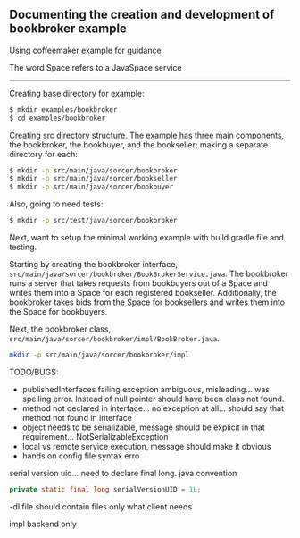 ## Documenting the creation and development of bookbroker example

Using coffeemaker example for guidance

The word Space refers to a JavaSpace service

---

Creating base directory for example:
```bash
$ mkdir examples/bookbroker
$ cd examples/bookbroker
```

Creating src directory structure. The example has three main components, the bookbroker, the bookbuyer, and the bookseller; making a separate directory for each:
```bash
$ mkdir -p src/main/java/sorcer/bookbroker
$ mkdir -p src/main/java/sorcer/bookseller
$ mkdir -p src/main/java/sorcer/bookbuyer
```

Also, going to need tests:
```bash
$ mkdir -p src/test/java/sorcer/bookbroker
```

Next, want to setup the minimal working example with build.gradle file and testing.

Starting by creating the bookbroker interface, `src/main/java/sorcer/bookbroker/BookBrokerService.java`. The bookbroker runs a server that takes requests from bookbuyers out of a Space and writes them into a Space for each registered bookseller. Additionally, the bookbroker takes bids from the Space for booksellers and writes them into the Space for bookbuyers.


Next, the bookbroker class, `src/main/java/sorcer/bookbroker/impl/BookBroker.java`.
```bash
mkdir -p src/main/java/sorcer/bookbroker/impl
```





TODO/BUGS:
* publishedInterfaces failing exception ambiguous, misleading... 
  was spelling error. Instead of null pointer should have been class 
  not found.
* method not declared in interface... no exception at all... should
  say that method not found in interface
* object needs to be serializable, message should be explicit in that 
  requirement... NotSerializableException
* local vs remote service execution, message should make it obvious
* hands on config file syntax erro

serial version uid... need to declare final long. java convention
```java
private static final long serialVersionUID = 1L;
```

-dl file should contain files only what client needs

impl backend only